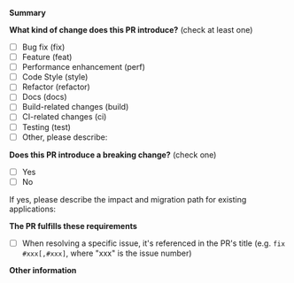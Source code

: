 <!-- Please don't delete this template -->

<!-- PULL REQUEST TEMPLATE -->
<!-- (Update "[ ]" to "[x]" to check a box) -->

**Summary**

<!-- close #xxx -->

<!-- fix foo bug -->

<!-- add bar feature -->

**What kind of change does this PR introduce?** (check at least one)

- [ ] Bug fix (fix)
- [ ] Feature (feat)
- [ ] Performance enhancement (perf)
- [ ] Code Style (style)
- [ ] Refactor (refactor)
- [ ] Docs (docs)
- [ ] Build-related changes (build)
- [ ] CI-related changes (ci)
- [ ] Testing (test)
- [ ] Other, please describe:

**Does this PR introduce a breaking change?** (check one)

- [ ] Yes
- [ ] No

If yes, please describe the impact and migration path for existing applications:

**The PR fulfills these requirements**

- [ ] When resolving a specific issue, it's referenced in the PR's title (e.g. `fix #xxx[,#xxx]`, where "xxx" is the issue number)

**Other information**

<!-- other related information, additional context -->
